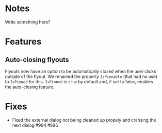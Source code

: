 # Notes

Write something here?

# Features

## Auto-closing flyouts

Flyouts now have an option to be automatically closed when the user clicks outside of the flyout.
We renamed the property `IsPinnable` (that had no use) to `IsPinned` for this. 
`IsPinned` is `true` by default and, if set to false, enables the auto-closing feature.

# Fixes

- Fixed the external dialog not being cleaned up propely and crahsing the next dialog #994 #996
